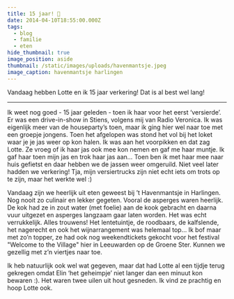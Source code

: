 ```yaml
---
title: 15 jaar! 💖
date: 2014-04-10T18:55:00.000Z
tags:
  - blog
  - familie
  - eten
hide_thumbnail: true
image_position: aside
thumbnail: /static/images/uploads/havenmantsje.jpeg
image_caption: havenmantsje harlingen
---
```

Vandaag hebben Lotte en ik 15 jaar verkering! Dat is al best wel lang!

---

Ik weet nog goed - 15 jaar geleden - toen ik haar voor het eerst ‘versierde’. Er was een drive-in-show in Stiens, volgens mij van Radio Veronica. Ik was eigenlijk meer van de houseparty’s toen, maar ik ging hier wel naar toe met een groepje jongens. Toen het afgelopen was stond het vol bij het loket waar je je jas weer op kon halen. Ik was aan het voorpikken en dat zag Lotte. Ze vroeg of ik haar jas ook mee kon nemen en gaf me haar muntje. Ik gaf haar toen mijn jas en trok haar jas aan… Toen ben ik met haar mee naar huis gefietst en daar hebben we de jassen weer omgeruild. Niet veel later hadden we verkering! Tja, mijn versiertrucks zijn niet echt iets om trots op te zijn, maar het werkte wel :)

Vandaag zijn we heerlijk uit eten geweest bij ’t Havenmantsje in Harlingen.  Nog nooit zo culinair en lekker gegeten. Vooral de asperges waren heerlijk. De kok had ze in zout water (met foelie) aan de kook gebracht en daarna vuur uitgezet en asperges langzaam gaar laten worden. Het was echt verrukkelijk. Alles trouwens! Het lentetuintje, de roodbaars, de kalfslende, het nagerecht en ook het wijnarrangement was helemaal top… Ik bof maar met zo’n topper, ze had ook nog weekendtickets gekocht voor  het festival "Welcome to the Village" hier in Leeuwarden op de Groene Ster. Kunnen we gezellig met z’n viertjes naar toe.

Ik heb natuurlijk ook wel wat gegeven, maar dat had Lotte al een tijdje terug gekregen omdat Elin ‘het geheimpje’ niet langer dan een minuut kon bewaren :). Het waren twee uilen uit hout gesneden. Ik vind ze prachtig en hoop Lotte ook.
